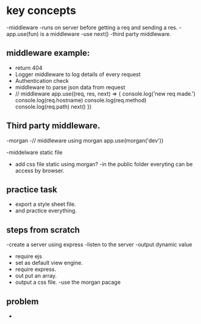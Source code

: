 # key concepts

-middleware
-runs on server before getting a req and sending a res.
-app.use(fun) is a middleware
-use next()
-third party middleware.

## middleware example:

- return 404
- Logger middleware to log details of every request
- Authentication check
- middleware to parse json data from request
- // middleware
  app.use((req, res, next) => {
  console.log('new req made.')
  console.log(req.hostname)
  console.log(req.method)
  console.log(req.path)
  next()
  })

## Third party middleware.

-morgan
-// middleware using morgan
app.use(morgan('dev'))

-middelware static file

- add css file static using morgan?
  -in the public folder everyting can be access by browser.

## practice task

- export a style sheet file.
- and practice everything.

## steps from scratch

-create a server using express
-listen to the server
-output dynamic value

- require ejs
- set as default view engine.
- require express.
- out put an array.
- output a css file.
  -use the morgan pacage

## problem

-
